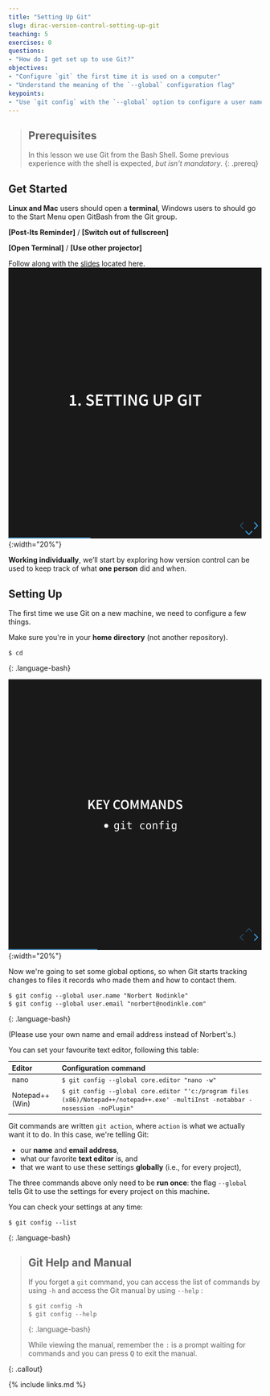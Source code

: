 ```yaml
---
title: "Setting Up Git"
slug: dirac-version-control-setting-up-git
teaching: 5
exercises: 0
questions:
- "How do I get set up to use Git?"
objectives:
- "Configure `git` the first time it is used on a computer"
- "Understand the meaning of the `--global` configuration flag"
keypoints:
- "Use `git config` with the `--global` option to configure a user name, email address, editor, and other preferences once per machine."
---
```



> ## Prerequisites
>
> In this lesson we use Git from the Bash Shell.
> Some previous experience with the shell is expected,
> *but isn't mandatory*.
{: .prereq}

## Get Started

**Linux and Mac** users should open a **terminal**, Windows users to should go to the Start Menu open GitBash from the Git group.

**[Post-Its Reminder]** / **[Switch out of fullscreen]**

**[Open Terminal]** / **[Use other projector]**



Follow along with the [slides](slides/index.html) located here.
![Introduction](../fig/slides/02-setup/0_introduction.png){:width="20%"}


**Working individually**, we’ll start by exploring how version control can be used to keep track of what **one person** did and when.

## Setting Up ##

The first time we use Git on a new machine,
we need to configure a few things.

Make sure you're in your **home directory** (not another repository).

~~~
$ cd
~~~
{: .language-bash}

![Key commands](../fig/slides/02-setup/1_key.png){:width="20%"}

Now we're going to set some global options, so when Git starts tracking changes to files it records who made them and how to contact them.

~~~
$ git config --global user.name "Norbert Nodinkle"
$ git config --global user.email "norbert@nodinkle.com"
~~~
{: .language-bash}

(Please use your own name and email address instead of Norbert's.)

You can set your favourite text editor, following this table:

| Editor             | Configuration command                            |
|:-------------------|:-------------------------------------------------|
| nano               | `$ git config --global core.editor "nano -w"`    |
| Notepad++ (Win)    | `$ git config --global core.editor "'c:/program files (x86)/Notepad++/notepad++.exe' -multiInst -notabbar -nosession -noPlugin"`|


Git commands are written `git action`,
where `action` is what we actually want it to do.
In this case,
we're telling Git:

*   our **name** and **email address**,
*   what our favorite **text editor** is, and
*   that we want to use these settings **globally** (i.e., for every project),

The three commands above only need to be **run once**:
the flag `--global` tells Git to use the settings for every project on this machine.

You can check your settings at any time:

~~~
$ git config --list
~~~
{: .language-bash}

> ## Git Help and Manual
>
> If you forget a `git` command, you can access the list of commands by using `-h` and access the Git manual by using `--help` :
>
> ~~~
> $ git config -h
> $ git config --help
> ~~~
> {: .language-bash}
>
> While viewing the manual, remember the `:` is a prompt waiting for commands and you can press <kbd>Q</kbd> to exit the manual.
>
{: .callout}

{% include links.md %}
